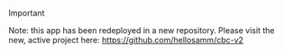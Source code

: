 > [!IMPORTANT]
> Note: this app has been redeployed in a new repository.
> Please visit the new, active project here: 
> https://github.com/hellosamm/cbc-v2

